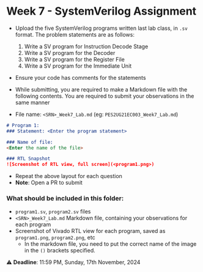 # Week 7 - SystemVerilog Assignment
- Upload the five SystemVerilog programs written last lab class, in `.sv` format. The problem statements are as follows:
	1. Write a SV program for Instruction Decode Stage
	2. Write a SV program for the Decoder
	3. Write a SV program for the Register File
	4. Write a SV program for the Immediate Unit
- Ensure your code has comments for the statements
- While submitting, you are required to make a Markdown file with the following contents. You are required to submit your observations in the same manner

- File name: `<SRN>_Week7_Lab.md` (eg: `PES2UG21EC003_Week7_Lab.md`)
```markdown
# Program 1: 
### Statement: <Enter the program statement>

### Name of file:
<Enter the name of the file>

### RTL Snapshot
![Screenshot of RTL view, full screen](<program1.png>)
```

- Repeat the above layout for each question
- **Note**: Open a PR to submit

### What should be included in this folder:
- `program1.sv`, `program2.sv` files
- `<SRN>_Week7_Lab.md` Markdown file, containing your observations for each program
- Screenshot of Vivado RTL view for each program, saved as `program1.png`, `program2.png`, etc
	- In the markdown file, you need to put the correct name of the image in the `()` brackets specified.

:warning: **Deadline**: 11:59 PM, Sunday, 17th November, 2024
